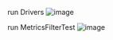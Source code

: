 run Drivers
![image](https://github.com/Zian2002/SA_IUH/assets/108822757/11d01fe1-3b92-44ce-b48d-e29a9d838633)

run MetricsFilterTest
![image](https://github.com/Zian2002/SA_IUH/assets/108822757/f9d9ce69-67f4-4904-bbcb-c9b247ebbeed)
